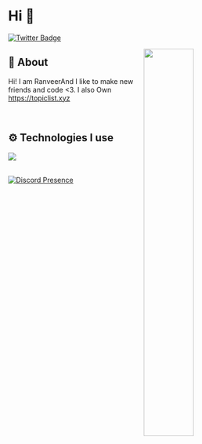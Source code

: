 # Hi 👋


[![Twitter Badge](https://img.shields.io/badge/-Twitter-1da1f2?style=flat-square&labelColor=1da1f2&logo=twitter&logoColor=white&link=https://twitter.com/ranveersoni21)](https://twitter.com/DevTunar)

<img width="45%" align="right" src="https://github-readme-streak-stats.herokuapp.com/?user=tunardev&theme=black-ice&hide_border=true&stroke=0000&background=0D1117">

<div align="left" width="100%">
   
## 🧐 About
Hi! I am RanveerAnd I like to make new friends and code <3. I also Own https://topiclist.xyz
 
<br />
   
## ⚙️ Technologies I use
   
<img src="https://skillicons.dev/icons?i=java,css,html,django,docker,express,flask,go,Javascript,nextjs,vue,mongodb,mysql,nodejs,react,redis,sqlite,tailwind,ts,vscode&theme=dark" />
</div>

<br />

[![Discord Presence](https://lanyard.cnrad.dev/api/787241442770419722)](https://discord.com/users/787241442770419722)


